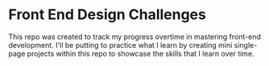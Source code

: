 # Front End Design Challenges

This repo was created to track my progress overtime in mastering front-end development. I'll be putting to practice what I learn by creating mini single-page projects within this repo to showcase the skills that I learn over time.
